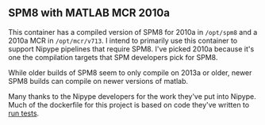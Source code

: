 ## SPM8 with MATLAB MCR 2010a

This container has a compiled version of SPM8 for 2010a in `/opt/spm8` and a 2010a MCR in `/opt/mcr/v713`. I intend
to primarily use this container to support Nipype pipelines that require SPM8. I've picked 2010a because it's one
the compilation targets that SPM developers pick for SPM8.

While older builds of SPM8 seem to only compile on 2013a or older, newer SPM8 builds can compile on newer versions
of matlab.

Many thanks to the Nipype developers for the work they've put into Nipype. Much of the dockerfile for this project
is based on code they've written to [run tests](https://github.com/nipy/nipype/tree/55d052b/docker).
